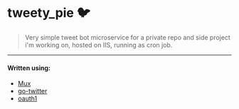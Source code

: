# tweety_pie 🐦

> Very simple tweet bot microservice for a private repo and side project i'm working on, hosted on IIS, running as cron job.
---
#### Written using:

- [Mux](https://github.com/gorilla/mux)
- [go-twitter](https://github.com/dghubble/go-twitter)
- [oauth1](https://github.com/dghubble/oauth1)
